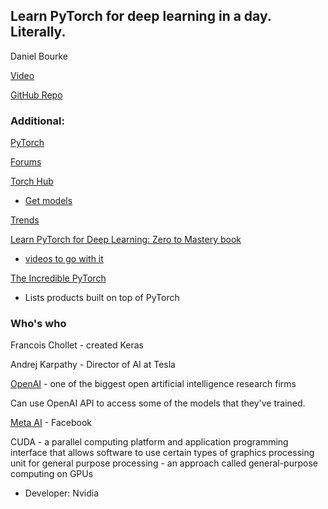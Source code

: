 ## Learn PyTorch for deep learning in a day. Literally.

Daniel Bourke

[Video](https://youtu.be/Z_ikDlimN6A)

[GitHub Repo](https://github.com/mrdbourke/pytorch-deep-learning)

### Additional:

[PyTorch](https://pytorch.org/)

[Forums](https://discuss.pytorch.org/)

[Torch Hub](https://pytorch.org/hub/)

* [Get models](https://pytorch.org/vision/stable/models.html)

[Trends](https://paperswithcode.com/trends)

[Learn PyTorch for Deep Learning: Zero to Mastery book](https://www.learnpytorch.io/)

* [videos to go with it](https://zerotomastery.io/)

[The Incredible PyTorch](https://github.com/ritchieng/the-incredible-pytorch)

* Lists products built on top of PyTorch

### Who's who

Francois Chollet - created Keras

Andrej Karpathy - Director of AI at Tesla

[OpenAI](https://openai.com/) - one of the biggest open artificial intelligence research firms

Can use OpenAI API to access some of the models that they've trained.

[Meta AI](https://ai.meta.com/) - Facebook

CUDA - a parallel computing platform and application programming interface that allows software to use certain types of graphics processing unit for general purpose processing - an approach called general-purpose computing on GPUs

* Developer: Nvidia

<br>
